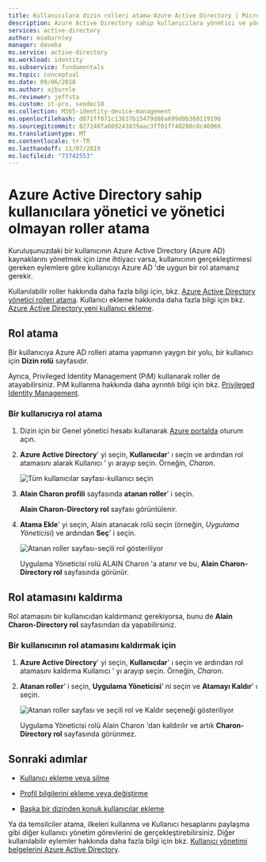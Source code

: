 ```yaml
---
title: Kullanıcılara dizin rolleri atama-Azure Active Directory | Microsoft Docs
description: Azure Active Directory sahip kullanıcılara yönetici ve yönetici olmayan roller atamaya yönelik yönergeler.
services: active-directory
author: msaburnley
manager: daveba
ms.service: active-directory
ms.workload: identity
ms.subservice: fundamentals
ms.topic: conceptual
ms.date: 09/06/2018
ms.author: ajburnle
ms.reviewer: jeffsta
ms.custom: it-pro, seodec18
ms.collection: M365-identity-device-management
ms.openlocfilehash: d071ff071c13637b15479d86a699d0b368119196
ms.sourcegitcommit: 827248fa609243839aac3ff01ff40200c8c46966
ms.translationtype: MT
ms.contentlocale: tr-TR
ms.lasthandoff: 11/07/2019
ms.locfileid: "73742553"
---
```

# <a name="assign-administrator-and-non-administrator-roles-to-users-with-azure-active-directory"></a>Azure Active Directory sahip kullanıcılara yönetici ve yönetici olmayan roller atama
Kuruluşunuzdaki bir kullanıcının Azure Active Directory (Azure AD) kaynaklarını yönetmek için izne ihtiyacı varsa, kullanıcının gerçekleştirmesi gereken eylemlere göre kullanıcıyı Azure AD 'de uygun bir rol atamanız gerekir.

Kullanılabilir roller hakkında daha fazla bilgi için, bkz. [Azure Active Directory yönetici rolleri atama](../users-groups-roles/directory-assign-admin-roles.md). Kullanıcı ekleme hakkında daha fazla bilgi için bkz. [Azure Active Directory yeni kullanıcı ekleme](add-users-azure-active-directory.md).

## <a name="assign-roles"></a>Rol atama
Bir kullanıcıya Azure AD rolleri atama yapmanın yaygın bir yolu, bir kullanıcı için **Dizin rolü** sayfasıdır.

Ayrıca, Privileged Identity Management (PıM) kullanarak roller de atayabilirsiniz. PıM kullanma hakkında daha ayrıntılı bilgi için bkz. [Privileged Identity Management](https://docs.microsoft.com/azure/active-directory/privileged-identity-management).

### <a name="to-assign-a-role-to-a-user"></a>Bir kullanıcıya rol atama
1. Dizin için bir Genel yönetici hesabı kullanarak [Azure portalda](https://portal.azure.com/) oturum açın.

2. **Azure Active Directory**' yi seçin, **Kullanıcılar**' ı seçin ve ardından rol atamasını alarak Kullanıcı ' yı arayıp seçin. Örneğin, _Charon_.

      ![Tüm kullanıcılar sayfası-kullanıcı seçin](media/active-directory-users-assign-role-azure-portal/directory-role-select-user.png)

3. **Alain Charon profili** sayfasında **atanan roller**' i seçin.

    **Alain Charon-Directory rol** sayfası görüntülenir.

4. **Atama Ekle**' yi seçin, Alain atanacak rolü seçin (örneğin, _Uygulama Yöneticisi_) ve ardından **Seç**' i seçin.

    ![Atanan roller sayfası-seçili rol gösteriliyor](media/active-directory-users-assign-role-azure-portal/directory-role-select-role.png)

    Uygulama Yöneticisi rolü ALAIN Charon 'a atanır ve bu, **Alain Charon-Directory rol** sayfasında görünür.

## <a name="remove-a-role-assignment"></a>Rol atamasını kaldırma
Rol atamasını bir kullanıcıdan kaldırmanız gerekiyorsa, bunu de **Alain Charon-Directory rol** sayfasından da yapabilirsiniz.

### <a name="to-remove-a-role-assignment-from-a-user"></a>Bir kullanıcının rol atamasını kaldırmak için

1. **Azure Active Directory**' yi seçin, **Kullanıcılar**' ı seçin ve ardından rol atamasını kaldırma Kullanıcı ' yı arayıp seçin. Örneğin, _Charon_.

2. **Atanan roller**' i seçin, **Uygulama Yöneticisi**' ni seçin ve **Atamayı Kaldır**' ı seçin.

    ![Atanan roller sayfası ve seçili rol ve Kaldır seçeneği gösteriliyor](media/active-directory-users-assign-role-azure-portal/directory-role-remove-role.png)

    Uygulama Yöneticisi rolü Alain Charon 'dan kaldırılır ve artık **Charon-Directory rol** sayfasında görünmez.

## <a name="next-steps"></a>Sonraki adımlar
- [Kullanıcı ekleme veya silme](add-users-azure-active-directory.md)

- [Profil bilgilerini ekleme veya değiştirme](active-directory-users-profile-azure-portal.md)

- [Başka bir dizinden konuk kullanıcılar ekleme](../b2b/what-is-b2b.md)

Ya da temsilciler atama, ilkeleri kullanma ve Kullanıcı hesaplarını paylaşma gibi diğer kullanıcı yönetim görevlerini de gerçekleştirebilirsiniz. Diğer kullanılabilir eylemler hakkında daha fazla bilgi için bkz. [Kullanıcı yönetimi belgelerini Azure Active Directory](../users-groups-roles/index.yml).


